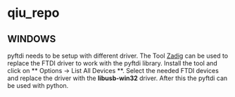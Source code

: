 # qiu_repo


## WINDOWS

pyftdi needs to be setup with different driver. The Tool [Zadig](https://zadig.akeo.ie/) can be used to replace the FTDI driver to work with the pyftdi library.
Install the tool and click on ** Options -> List All Devices **. Select the needed FTDI devices and replace the driver with the **libusb-win32** driver.
After this the pyftdi can be used with python.
